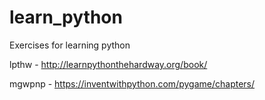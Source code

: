 # learn_python
Exercises for learning python


lpthw - http://learnpythonthehardway.org/book/

mgwpnp - https://inventwithpython.com/pygame/chapters/
